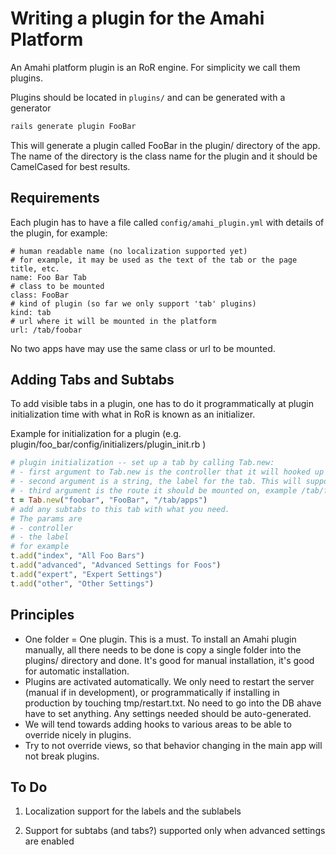 # Writing a plugin for the Amahi Platform

An Amahi platform plugin is an RoR engine. For simplicity we call them plugins.

Plugins should be located in `plugins/` and can be generated with a generator

```bash
rails generate plugin FooBar
```

This will generate a plugin called FooBar in the plugin/ directory of the app. The name of the directory is the class name for the plugin and it should be CamelCased for best results.

## Requirements

Each plugin has to have a file called `config/amahi_plugin.yml` with details of the plugin, for example:

	# human readable name (no localization supported yet)
	# for example, it may be used as the text of the tab or the page title, etc.
	name: Foo Bar Tab
	# class to be mounted
	class: FooBar
	# kind of plugin (so far we only support 'tab' plugins)
	kind: tab
	# url where it will be mounted in the platform
	url: /tab/foobar

No two apps have may use the same class or url to be mounted.

## Adding Tabs and Subtabs

To add visible tabs in a plugin, one has to do it programmatically at plugin initialization time with what in RoR is known as an initializer.

Example for initialization for a plugin (e.g. plugin/foo_bar/config/initializers/plugin_init.rb )

```ruby
# plugin initialization -- set up a tab by calling Tab.new:
# - first argument to Tab.new is the controller that it will hooked up to
# - second argument is a string, the label for the tab. This will support internationalization in the future
# - third argument is the route it should be mounted on, example /tab/foobar
t = Tab.new("foobar", "FooBar", "/tab/apps")
# add any subtabs to this tab with what you need.
# The params are
# - controller
# - the label
# for example
t.add("index", "All Foo Bars")
t.add("advanced", "Advanced Settings for Foos")
t.add("expert", "Expert Settings")
t.add("other", "Other Settings")
```

## Principles

* One folder = One plugin. This is a must. To install an Amahi plugin manually, all there needs to be done is copy a single folder into the plugins/ directory and done. It's good for manual installation, it's good for automatic installation.
* Plugins are activated automatically. We only need to restart the server (manual if in development), or programmatically if installing in production by touching tmp/restart.txt. No need to go into the DB ahave have to set anything. Any settings needed should be auto-generated.
* We will tend towards adding hooks to various areas to be able to override nicely in plugins.
* Try to not override views, so that behavior changing in the main app will not break plugins.

## To Do

1) Localization support for the labels and the sublabels

2) Support for subtabs (and tabs?) supported only when advanced settings are enabled

